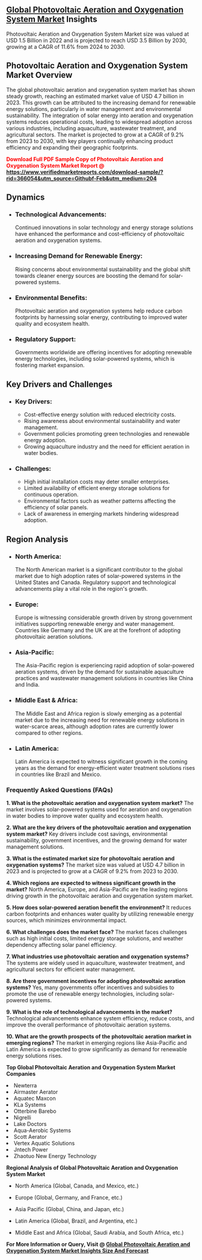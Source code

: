 <h2><a href="https://www.verifiedmarketreports.com/download-sample/?rid=366054&amp;utm_source=Githubf&amp;utm_medium=204" target="_blank">Global Photovoltaic Aeration and Oxygenation System Market</a> Insights</h2><p>Photovoltaic Aeration and Oxygenation System Market size was valued at USD 1.5 Billion in 2022 and is projected to reach USD 3.5 Billion by 2030, growing at a CAGR of 11.6% from 2024 to 2030.</p><p><h2>Photovoltaic Aeration and Oxygenation System Market Overview</h2> <p>The global photovoltaic aeration and oxygenation system market has shown steady growth, reaching an estimated market value of USD 4.7 billion in 2023. This growth can be attributed to the increasing demand for renewable energy solutions, particularly in water management and environmental sustainability. The integration of solar energy into aeration and oxygenation systems reduces operational costs, leading to widespread adoption across various industries, including aquaculture, wastewater treatment, and agricultural sectors. The market is projected to grow at a CAGR of 9.2% from 2023 to 2030, with key players continually enhancing product efficiency and expanding their geographic footprints.</p> <p><strong><p><span class=""><span style="color: #ff0000;"><strong>Download Full PDF Sample Copy of Photovoltaic Aeration and Oxygenation System Market Report</strong> @ </span><a href="https://www.verifiedmarketreports.com/download-sample/?rid=366054&amp;utm_source=Githubf-Feb&amp;utm_medium=204" target="_blank">https://www.verifiedmarketreports.com/download-sample/?rid=366054&amp;utm_source=Githubf-Feb&amp;utm_medium=204</a></span></p></strong></p> <h2>Dynamics</h2> <ul> <li><h3>Technological Advancements:</h3> Continued innovations in solar technology and energy storage solutions have enhanced the performance and cost-efficiency of photovoltaic aeration and oxygenation systems.</li> <li><h3>Increasing Demand for Renewable Energy:</h3> Rising concerns about environmental sustainability and the global shift towards cleaner energy sources are boosting the demand for solar-powered systems.</li> <li><h3>Environmental Benefits:</h3> Photovoltaic aeration and oxygenation systems help reduce carbon footprints by harnessing solar energy, contributing to improved water quality and ecosystem health.</li> <li><h3>Regulatory Support:</h3> Governments worldwide are offering incentives for adopting renewable energy technologies, including solar-powered systems, which is fostering market expansion.</li> </ul> <h2>Key Drivers and Challenges</h2> <ul> <li><h3>Key Drivers:</h3> <ul> <li>Cost-effective energy solution with reduced electricity costs.</li> <li>Rising awareness about environmental sustainability and water management.</li> <li>Government policies promoting green technologies and renewable energy adoption.</li> <li>Growing aquaculture industry and the need for efficient aeration in water bodies.</li> </ul> </li> <li><h3>Challenges:</h3> <ul> <li>High initial installation costs may deter smaller enterprises.</li> <li>Limited availability of efficient energy storage solutions for continuous operation.</li> <li>Environmental factors such as weather patterns affecting the efficiency of solar panels.</li> <li>Lack of awareness in emerging markets hindering widespread adoption.</li> </ul> </li> </ul> <h2>Region Analysis</h2> <ul> <li><h3>North America:</h3> The North American market is a significant contributor to the global market due to high adoption rates of solar-powered systems in the United States and Canada. Regulatory support and technological advancements play a vital role in the region's growth.</li> <li><h3>Europe:</h3> Europe is witnessing considerable growth driven by strong government initiatives supporting renewable energy and water management. Countries like Germany and the UK are at the forefront of adopting photovoltaic aeration solutions.</li> <li><h3>Asia-Pacific:</h3> The Asia-Pacific region is experiencing rapid adoption of solar-powered aeration systems, driven by the demand for sustainable aquaculture practices and wastewater management solutions in countries like China and India.</li> <li><h3>Middle East & Africa:</h3> The Middle East and Africa region is slowly emerging as a potential market due to the increasing need for renewable energy solutions in water-scarce areas, although adoption rates are currently lower compared to other regions.</li> <li><h3>Latin America:</h3> Latin America is expected to witness significant growth in the coming years as the demand for energy-efficient water treatment solutions rises in countries like Brazil and Mexico.</li> </ul> <h3>Frequently Asked Questions (FAQs)</h3> <p><strong>1. What is the photovoltaic aeration and oxygenation system market?</strong> The market involves solar-powered systems used for aeration and oxygenation in water bodies to improve water quality and ecosystem health.</p> <p><strong>2. What are the key drivers of the photovoltaic aeration and oxygenation system market?</strong> Key drivers include cost savings, environmental sustainability, government incentives, and the growing demand for water management solutions.</p> <p><strong>3. What is the estimated market size for photovoltaic aeration and oxygenation systems?</strong> The market size was valued at USD 4.7 billion in 2023 and is projected to grow at a CAGR of 9.2% from 2023 to 2030.</p> <p><strong>4. Which regions are expected to witness significant growth in the market?</strong> North America, Europe, and Asia-Pacific are the leading regions driving growth in the photovoltaic aeration and oxygenation system market.</p> <p><strong>5. How does solar-powered aeration benefit the environment?</strong> It reduces carbon footprints and enhances water quality by utilizing renewable energy sources, which minimizes environmental impact.</p> <p><strong>6. What challenges does the market face?</strong> The market faces challenges such as high initial costs, limited energy storage solutions, and weather dependency affecting solar panel efficiency.</p> <p><strong>7. What industries use photovoltaic aeration and oxygenation systems?</strong> The systems are widely used in aquaculture, wastewater treatment, and agricultural sectors for efficient water management.</p> <p><strong>8. Are there government incentives for adopting photovoltaic aeration systems?</strong> Yes, many governments offer incentives and subsidies to promote the use of renewable energy technologies, including solar-powered systems.</p> <p><strong>9. What is the role of technological advancements in the market?</strong> Technological advancements enhance system efficiency, reduce costs, and improve the overall performance of photovoltaic aeration systems.</p> <p><strong>10. What are the growth prospects of the photovoltaic aeration market in emerging regions?</strong> The market in emerging regions like Asia-Pacific and Latin America is expected to grow significantly as demand for renewable energy solutions rises.</p> </p><p><strong>Top Global Photovoltaic Aeration and Oxygenation System Market Companies</strong></p><div data-test-id=""><p><li>Newterra</li><li> Airmaster Aerator</li><li> Aquatec Maxcon</li><li> KLa Systems</li><li> Otterbine Barebo</li><li> Nigrelli</li><li> Lake Doctors</li><li> Aqua-Aerobic Systems</li><li> Scott Aerator</li><li> Vertex Aquatic Solutions</li><li> Jntech Power</li><li> Zhaotuo New Energy Technology</li></p><div><strong>Regional Analysis of&nbsp;Global Photovoltaic Aeration and Oxygenation System Market</strong></div><ul><li dir="ltr"><p dir="ltr">North America&nbsp;(Global, Canada, and Mexico, etc.)</p></li><li dir="ltr"><p dir="ltr">Europe (Global, Germany, and France, etc.)</p></li><li dir="ltr"><p dir="ltr">Asia Pacific&nbsp;(Global, China, and Japan, etc.)</p></li><li dir="ltr"><p dir="ltr">Latin America&nbsp;(Global, Brazil, and Argentina, etc.)</p></li><li dir="ltr">Middle East and Africa&nbsp;(Global, Saudi Arabia, and South Africa, etc.)</li></ul><p><strong>For More Information or Query, Visit @&nbsp;</strong><strong><a href="https://www.verifiedmarketreports.com/product/photovoltaic-aeration-and-oxygenation-system-market/?utm_source=Githubf&amp;utm_medium=204" target="_blank">Global Photovoltaic Aeration and Oxygenation System Market Insights Size And Forecast</a></strong></p></div>

